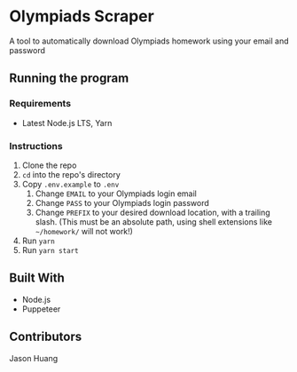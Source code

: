 # Olympiads Scraper

A tool to automatically download Olympiads homework using your email and password

## Running the program

### Requirements

- Latest Node.js LTS, Yarn

### Instructions

1. Clone the repo
1. `cd` into the repo's directory
1. Copy `.env.example` to `.env`
   1. Change `EMAIL` to your Olympiads login email
   1. Change `PASS` to your Olympiads login password
   1. Change `PREFIX` to your desired download location, with a trailing slash. (This must be an absolute path, using shell extensions like `~/homework/` will not work!)
1. Run `yarn`
1. Run `yarn start`

## Built With

- Node.js
- Puppeteer

## Contributors

Jason Huang
